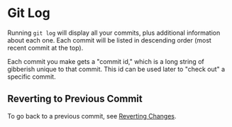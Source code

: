 # Git Log

Running `git log` will display all your commits, plus additional information about each one.  Each commit will be listed in descending order (most recent commit at the top).

Each commit you make gets a "commit id," which is a long string of gibberish unique to that commit.  This id can be used later to "check out" a specific commit.


## Reverting to Previous Commit

To go back to a previous commit, see [Reverting Changes](reverting-changes.md).